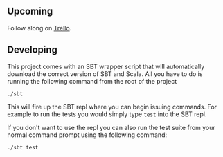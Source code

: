 ## Upcoming

Follow along on [Trello](https://trello.com/board/popularity-contest/51d0fb957e25710b780025ff).

## Developing

This project comes with an SBT wrapper script that will automatically download the correct
version of SBT and Scala. All you have to do is running the following command from the root
of the project

```
./sbt
```

This will fire up the SBT repl where you can begin issuing commands. For example to run the tests 
you would simply type ```test``` into the SBT repl.

If you don't want to use the repl you can also run the test suite from your normal command
prompt using the following command:

```
./sbt test
```
